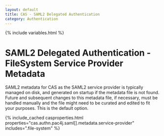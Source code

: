 ```yaml
---
layout: default
title: CAS - SAML2 Delegated Authentication
category: Authentication
---
```


{% include variables.html %}

# SAML2 Delegated Authentication - FileSystem Service Provider Metadata

SAML2 metadata for CAS as the SAML2 service provider is typically managed on disk, and generated on startup if the metadata file
is not found. Future and subsequent changes to this metadata file, if necessary, must be handled manually and the file might
need to be curated and edited to fit your purposes. This is the default option.

{% include_cached casproperties.html properties="cas.authn.pac4j.saml[].metadata.service-provider"  includes=".file-system" %}
